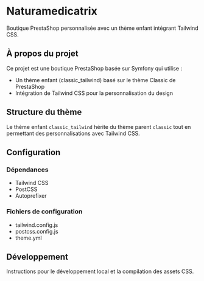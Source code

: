 # Naturamedicatrix

Boutique PrestaShop personnalisée avec un thème enfant intégrant Tailwind CSS.

## À propos du projet

Ce projet est une boutique PrestaShop basée sur Symfony qui utilise :
- Un thème enfant (classic_tailwind) basé sur le thème Classic de PrestaShop
- Intégration de Tailwind CSS pour la personnalisation du design

## Structure du thème

Le thème enfant `classic_tailwind` hérite du thème parent `classic` tout en permettant des personnalisations avec Tailwind CSS.

## Configuration

### Dépendances
- Tailwind CSS
- PostCSS
- Autoprefixer

### Fichiers de configuration
- tailwind.config.js
- postcss.config.js
- theme.yml

## Développement

Instructions pour le développement local et la compilation des assets CSS.
